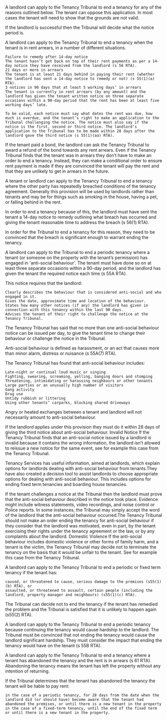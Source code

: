 

A landlord can apply to the Tenancy Tribunal to end a tenancy for any of the reasons outlined below. The tenant can oppose this application. In most cases the tenant will need to show that the grounds are not valid.

If the landlord is successful then the Tribunal will decide what the notice period is.

A landlord can apply to the Tenancy Tribunal to end a tenancy when the tenant is in rent arrears, in a number of different situations.

    Failure to remedy after 14-day notice
    The tenant hasn’t got back on top of their rent payments as per a 14-day notice they have received from the landlord (s 56 RTA).
    21 days or more in arrears
    The tenant is at least 21 days behind in paying their rent (whether the landlord has sent a 14-day notice to remedy or not) (s 55(1)(a) RTA).
    3 notices in 90 days that at least 5 working days’ in arrears
    The tenant is currently in rent arrears (by any amount) and the landlord has given the tenant written notice on three separate occasions within a 90-day period that the rent has been at least five working days’ late.

    To be valid, each notice must say what dates the rent was due, how much is overdue, and the tenant’s right to make an application to the Tribunal challenging the notice. The notice must also say if the notice is the first, second or third notice. The landlord’s application to the Tribunal has to be made within 28 days after the landlord gave the third notice (s 55(1)(aa) RTA).

If the tenant paid a bond, the landlord can ask the Tenancy Tribunal to award a refund of the bond towards any rent arrears.
Even if the Tenancy Tribunal finds that the tenant was in arrears they don’t have to make an order to end a tenancy. Instead, they can make a conditional order to ensure rent payment is made if they are convinced the tenant will pay the rent and that they are unlikely to get in arrears in the future.

A tenant or landlord can apply to the Tenancy Tribunal to end a tenancy where the other party has repeatedly breached conditions of the tenancy agreement. Generally this provision will be used by landlords rather than tenants and may be for things such as smoking in the house, having a pet, or falling behind in the rent.

In order to end a tenancy because of this, the landlord must have sent the tenant a 14-day notice to remedy outlining what breach has occurred and giving the tenant reasonable time to address the breach (s 56(1) RTA).

In order for the Tribunal to end a tenancy for this reason, they need to be convinced that the breach is significant enough to warrant ending the tenancy.

A landlord can apply to the Tribunal to end a periodic tenancy where a tenant (or someone on the property with the tenant’s permission) has engaged in 'anti-social behaviour'. The tenant must have done so on at least three separate occasions within a 90-day period, and the landlord has given the tenant the required notice each time (s 55A RTA).

This notice requires that the landlord:

    Clearly describes the behaviour that is considered anti-social and who engaged in it.
    Gives the date, approximate time and location of the behaviour.
    States how many other notices (if any) the landlord has given in connection with this tenancy within the last 90 days.
    Advises the tenant of their right to challenge the notice at the Tenancy Tribunal.

The Tenancy Tribunal has said that no more than one anti-social behaviour notice can be issued per day, to give the tenant time to change their behaviour or challenge the notice in the Tribunal.

Anti-social behaviour is defined as harassment, or an act that causes more than minor alarm, distress or nuisance (s 55A(7) RTA).

 The Tenancy Tribunal has found that anti-social behaviour includes:

    Late-night or continual loud music or singing 
    Fighting, swearing, screaming, yelling, banging doors and stomping
    Threatening, intimidating or harassing neighbours or other tenants
    Large parties or an unusually high number of visitors
    Gang activity
    Drug use
    Untidy rubbish or littering
    Using other tenants’ carparks, blocking shared driveways

Angry or heated exchanges between a tenant and landlord will not necessarily amount to anti-social behaviour.

If the landlord applies under this provision they must do it within 28 days of giving the third notice about anti-social behaviour.
  Invalid Notice
 If the Tenancy Tribunal finds that an anti-social notice issued by a landlord is invalid because it contains the wrong information, the landlord isn’t allowed to reissue a new notice for the same event, see for example this case from the Tenancy Tribunal.

Tenancy Services has useful information, aimed at landlords, which explain options for landlords dealing with anti-social behaviour from tenants.They have also created a decision tool to assist landlords to choose appropriate options for dealing with anti-social behaviour. This includes options for ending fixed term tenancies and boarding house tenancies.

If the tenant challenges a notice at the Tribunal then the landlord must prove that the anti-social behaviour described in the notice took place. Evidence might include witness statements, video recordings, and noise control or Police reports. In some instances, the Tribunal may simply accept the word of the landlord that the anti-social behaviour occurred.The Tenancy Tribunal should not make an order ending the tenancy for anti-social behaviour if they consider that the landlord was motivated, even in part, by the tenant exercising their rights under the tenancy agreement or the law, or by any complaints about the landlord.
Domestic Violence
If the anti-social behaviour includes domestic violence or other forms of family harm, and a tenant is the victim, the Tenancy Tribunal may decide not to terminate the tenancy on the basis that it would be unfair to the tenant. See for example this case from the Tenancy Tribunal.

A landlord can apply to the Tenancy Tribunal to end a periodic or fixed term tenancy if the tenant has:

    caused, or threatened to cause, serious damage to the premises (s55(1)(b) RTA), or
    assaulted, or threatened to assault, certain people (including the landlord, property manager and neighbours) (s55(1)(c) RTA).

The Tribunal can decide not to end the tenancy if the tenant has remedied the problem and the Tribunal is satisfied that it is unlikely to happen again (s55(2) RTA).

A landlord can apply to the Tenancy Tribunal to end a periodic tenancy because continuing the tenancy would cause hardship to the landlord. The Tribunal must be convinced that not ending the tenancy would cause the landlord significant hardship. They must consider the impact that ending the tenancy would have on the tenant (s 55B RTA).

A landlord can apply to the Tenancy Tribunal to end a tenancy where a tenant has abandoned the tenancy and the rent is in arrears (s 61 RTA). Abandoning the tenancy means the tenant has left the property without any intention of returning.

If the Tribunal determines that the tenant has abandoned the tenancy the tenant will be liable to pay rent:

    in the case of a periodic tenancy, for 28 days from the date when the landlord did (or should have) become aware that the tenant had abandoned the premises, or until there is a new tenant in the property
    in the case of a fixed-term tenancy, until the end of the fixed term or until there is a new tenant in the property.

